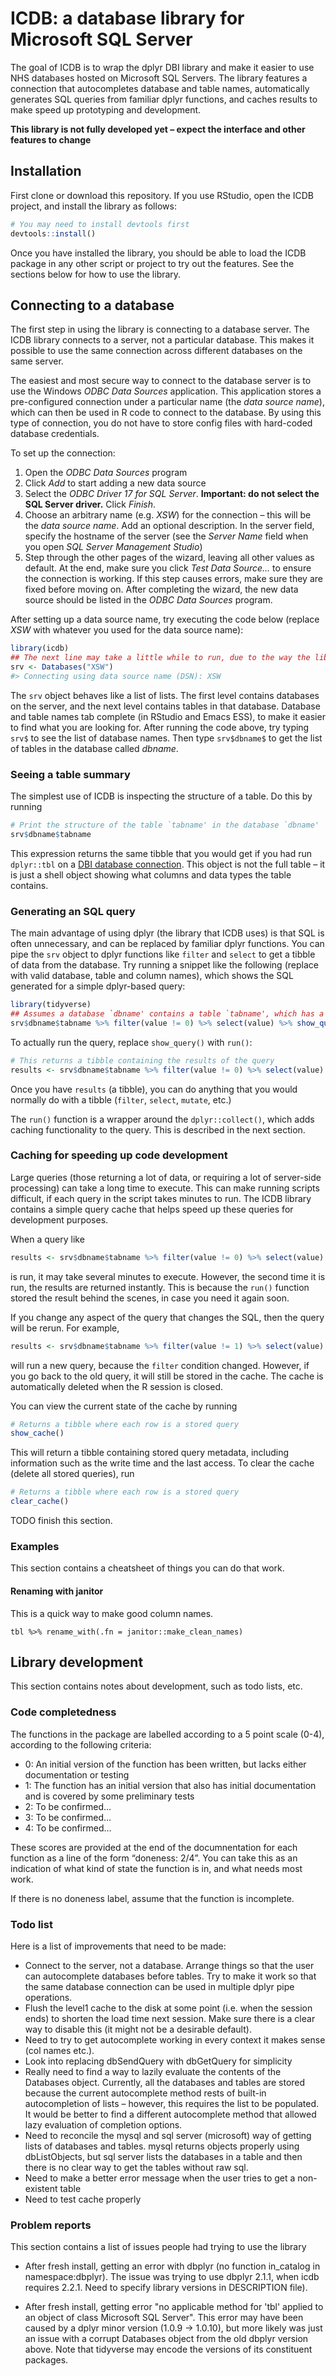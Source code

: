 
<!-- README.md is generated from README.Rmd. Please edit that file -->

# ICDB: a database library for Microsoft SQL Server

<!-- badges: start -->
<!-- badges: end -->

The goal of ICDB is to wrap the dplyr DBI library and make it easier to
use NHS databases hosted on Microsoft SQL Servers. The library features
a connection that autocompletes database and table names, automatically
generates SQL queries from familiar dplyr functions, and caches results
to make speed up prototyping and development.

**This library is not fully developed yet – expect the interface and
other features to change**

## Installation

First clone or download this repository. If you use RStudio, open the
ICDB project, and install the library as follows:

``` r
# You may need to install devtools first 
devtools::install()
```

Once you have installed the library, you should be able to load the ICDB
package in any other script or project to try out the features. See the
sections below for how to use the library.

## Connecting to a database

The first step in using the library is connecting to a database server.
The ICDB library connects to a server, not a particular database. This
makes it possible to use the same connection across different databases
on the same server.

The easiest and most secure way to connect to the database server is to
use the Windows *ODBC Data Sources* application. This application stores
a pre-configured connection under a particular name (the *data source
name*), which can then be used in R code to connect to the database. By
using this type of connection, you do not have to store config files
with hard-coded database credentials.

To set up the connection:

1.  Open the *ODBC Data Sources* program
2.  Click *Add* to start adding a new data source
3.  Select the *ODBC Driver 17 for SQL Server*. **Important: do not
    select the SQL Server driver.** Click *Finish*.
4.  Choose an arbitrary name (e.g. *XSW*) for the connection – this will
    be the *data source name*. Add an optional description. In the
    server field, specify the hostname of the server (see the *Server
    Name* field when you open *SQL Server Management Studio*)
5.  Step through the other pages of the wizard, leaving all other values
    as default. At the end, make sure you click *Test Data Source…* to
    ensure the connection is working. If this step causes errors, make
    sure they are fixed before moving on. After completing the wizard,
    the new data source should be listed in the *ODBC Data Sources*
    program.

After setting up a data source name, try executing the code below
(replace *XSW* with whatever you used for the data source name):

``` r
library(icdb)
## The next line may take a little while to run, due to the way the library works.
srv <- Databases("XSW")
#> Connecting using data source name (DSN): XSW
```

The `srv` object behaves like a list of lists. The first level contains
databases on the server, and the next level contains tables in that
database. Database and table names tab complete (in RStudio and Emacs
ESS), to make it easier to find what you are looking for. After running
the code above, try typing `srv$` to see the list of database names.
Then type `srv$dbname$` to get the list of tables in the database called
*dbname*.

### Seeing a table summary

The simplest use of ICDB is inspecting the structure of a table. Do this
by running

``` r
# Print the structure of the table `tabname' in the database `dbname'
srv$dbname$tabname
```

This expression returns the same tibble that you would get if you had
run `dplyr::tbl` on a [DBI database
connection](https://solutions.rstudio.com/db/r-packages/dplyr/). This
object is not the full table – it is just a shell object showing what
columns and data types the table contains.

### Generating an SQL query

The main advantage of using dplyr (the library that ICDB uses) is that
SQL is often unnecessary, and can be replaced by familiar dplyr
functions. You can pipe the `srv` object to dplyr functions like
`filter` and `select` to get a tibble of data from the database. Try
running a snippet like the following (replace with valid database, table
and column names), which shows the SQL generated for a simple
dplyr-based query:

``` r
library(tidyverse)
## Assumes a database `dbname' contains a table `tabname', which has a numeric column `value'
srv$dbname$tabname %>% filter(value != 0) %>% select(value) %>% show_query()
```

To actually run the query, replace `show_query()` with `run()`:

``` r
# This returns a tibble containing the results of the query
results <- srv$dbname$tabname %>% filter(value != 0) %>% select(value) %>% run()
```

Once you have `results` (a tibble), you can do anything that you would
normally do with a tibble (`filter`, `select`, `mutate`, etc.)

The `run()` function is a wrapper around the `dplyr::collect()`, which
adds caching functionality to the query. This is described in the next
section.

### Caching for speeding up code development

Large queries (those returning a lot of data, or requiring a lot of
server-side processing) can take a long time to execute. This can make
running scripts difficult, if each query in the script takes minutes to
run. The ICDB library contains a simple query cache that helps speed up
these queries for development purposes.

When a query like

``` r
results <- srv$dbname$tabname %>% filter(value != 0) %>% select(value) %>% run()
```

is run, it may take several minutes to execute. However, the second time
it is run, the results are returned instantly. This is because the
`run()` function stored the result behind the scenes, in case you need
it again soon.

If you change any aspect of the query that changes the SQL, then the
query will be rerun. For example,

``` r
results <- srv$dbname$tabname %>% filter(value != 1) %>% select(value) %>% run()
```

will run a new query, because the `filter` condition changed. However,
if you go back to the old query, it will still be stored in the cache.
The cache is automatically deleted when the R session is closed.

You can view the current state of the cache by running

``` r
# Returns a tibble where each row is a stored query
show_cache()
```

This will return a tibble containing stored query metadata, including
information such as the write time and the last access. To clear the
cache (delete all stored queries), run

``` r
# Returns a tibble where each row is a stored query
clear_cache()
```

TODO finish this section.

### Examples

This section contains a cheatsheet of things you can do that work.

#### Renaming with janitor

This is a quick way to make good column names.

```{r, eval=FALSE}
tbl %>% rename_with(.fn = janitor::make_clean_names)

```

## Library development

This section contains notes about development, such as todo lists, etc.

### Code completedness

The functions in the package are labelled according to a 5 point scale
(0-4), according to the following criteria:

- 0: An initial version of the function has been written, but lacks
  either documentation or testing
- 1: The function has an initial version that also has initial
  documentation and is covered by some preliminary tests
- 2: To be confirmed…
- 3: To be confirmed…
- 4: To be confirmed…

These scores are provided at the end of the documnentation for each
function as a line of the form “doneness: 2/4”. You can take this as an
indication of what kind of state the function is in, and what needs most
work.

If there is no doneness label, assume that the function is incomplete.

### Todo list

Here is a list of improvements that need to be made:

- Connect to the server, not a database. Arrange things so that the user
  can autocomplete databases before tables. Try to make it work so that
  the same database connection can be used in multiple dplyr pipe
  operations.
- Flush the level1 cache to the disk at some point (i.e. when the
  session ends) to shorten the load time next session. Make sure there
  is a clear way to disable this (it might not be a desirable default).
- Need to try to get autocomplete working in every context it makes
  sense (col names etc.).
- Look into replacing dbSendQuery with dbGetQuery for simplicity
- Really need to find a way to lazily evaluate the contents of the
  Databases object. Currently, all the databases and tables are stored
  because the current autocomplete method rests of built-in
  autocompletion of lists – however, this requires the list to be
  populated. It would be better to find a different autocomplete method
  that allowed lazy evaluation of completion options.
- Need to reconcile the mysql and sql server (microsoft) way of getting
  lists of databases and tables. mysql returns objects properly using
  dbListObjects, but sql server lists the databases in a table and then
  there is no clear way to get the tables without raw sql.
- Need to make a better error message when the user tries to get a
  non-existent table
- Need to test cache properly

### Problem reports

This section contains a list of issues people had trying to use the library

- After fresh install, getting an error with dbplyr (no function in_catalog in namespace:dbplyr). The issue was trying to use dbplyr 2.1.1, when icdb requires 2.2.1. Need to specify library versions in DESCRIPTION file).

- After fresh install, getting error "no applicable method for 'tbl' applied to an object of class Microsoft SQL Server". This error may have been caused by a dplyr minor version (1.0.9 -> 1.0.10), but more likely was just an issue with a corrupt Databases object from the old dbplyr version above. Note that tidyverse may encode the versions of its constituent packages.

